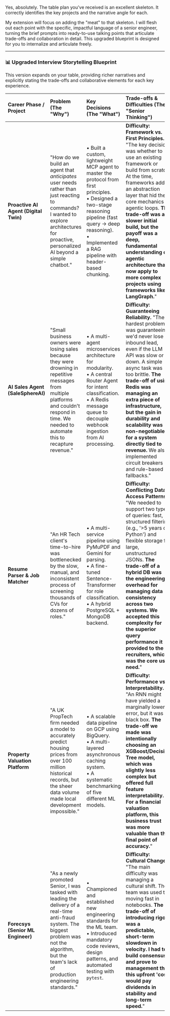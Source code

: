 Yes, absolutely. The table plan you've received is an excellent skeleton. It correctly identifies the key projects and the narrative angle for each.

My extension will focus on adding the "meat" to that skeleton. I will flesh out each point with the specific, impactful language of a senior engineer, turning the brief prompts into ready-to-use talking points that articulate trade-offs and collaboration in detail. This upgraded blueprint is designed for you to internalize and articulate freely.

-----

### 📊 Upgraded Interview Storytelling Blueprint

This version expands on your table, providing richer narratives and explicitly stating the trade-offs and collaborative elements for each key experience.

| Career Phase / Project | Problem (The "Why") | Key Decisions (The "What") | Trade-offs & Difficulties (The "Senior Thinking") | Results (The "Proof") | Collaboration & Story Angle (The "We") |
| :--- | :--- | :--- | :--- | :--- | :--- |
| **Proactive AI Agent (Digital Twin)** | "How do we build an agent that *anticipates* user needs rather than just reacting to commands? I wanted to explore architectures for proactive, personalized AI beyond a simple chatbot." | • Built a custom, lightweight MCP agent to master the protocol from first principles. <br> • Designed a two-stage reasoning pipeline (fast query -\> deep reasoning). <br> • Implemented a RAG pipeline with header-based chunking. | **Difficulty: Framework vs. First Principles.** "The key decision was whether to use an existing framework or build from scratch. At the time, frameworks added an abstraction layer that hid the core mechanics of agentic loops. **The trade-off was a slower initial build, but the payoff was a deep, fundamental understanding of agentic architecture that I now apply to more complex projects using frameworks like LangGraph.**" | • **95% retrieval precision** (measured via RAGAS `context_relevancy`) <br> • **92% answer correctness** (using a GPT-4 evaluator) <br> • **\<1.2s p95 latency** under a 100-user load test. | **Angle: Deep Technical R\&D.** "Although a personal project, I adopted professional practices. I wrote a detailed design document, had it peer-reviewed by two senior engineers in my network, and open-sourced parts of the methodology in my project documentation." |
| **AI Sales Agent (SaleSphereAI)** | "Small business owners were losing sales because they were drowning in repetitive messages from multiple platforms and couldn't respond in time. We needed to automate this to recapture revenue." | • A multi-agent microservices architecture for modularity. <br> • A central Router Agent for intent classification. <br> • A Redis message queue to decouple webhook ingestion from AI processing. | **Difficulty: Guaranteeing Reliability.** "The hardest problem was guaranteeing we'd never lose an inbound lead, even if the LLM API was slow or down. A simple async task was too brittle. **The trade-off of using Redis was managing an extra piece of infrastructure, but the gain in durability and scalability was non-negotiable for a system directly tied to revenue.** We also implemented circuit breakers and rule-based fallbacks." | • Automated **80%** of customer inquiries. <br> • Maintained **99% uptime** due to the reliable architecture. <br> • Led to a **200% increase in sales conversion** for our beta clients (their baseline of \~4% rose to \~12%). | **Angle: Pragmatic Startup Architecture.** "As the Founding AI Architect, I worked hand-in-hand with the founder, translating his business vision into a resilient and scalable system. We made pragmatic choices, like using Google Sheets as a knowledge base for the MVP to allow the client to easily manage their own data." |
| **Resume Parser & Job Matcher** | "An HR Tech client's time-to-hire was bottlenecked by the slow, manual, and inconsistent process of screening thousands of CVs for dozens of roles." | • A multi-service pipeline using PyMuPDF and Gemini for parsing. <br> • A fine-tuned Sentence-Transformer for role classification. <br> • A hybrid PostgreSQL + MongoDB backend. | **Difficulty: Conflicting Data Access Patterns.** "We needed to support two types of queries: fast, structured filtering (e.g., '\>5 years of Python') and flexible storage for large, unstructured JSONs. **The trade-off of a hybrid DB was the engineering overhead for managing data consistency across two systems. We accepted this complexity for the superior query performance it provided to the recruiters, which was the core user need.**" | • **93% F1 score** on role classification. <br> • **\<3 second** end-to-end processing per CV. <br> • Enabled a **75% reduction in time-to-hire** for the client. | **Angle: User-Centric Design & Mentorship.** "I collaborated closely with the client's Head of Product and their recruiting team to define annotation guidelines. A key part of this project was also mentoring a junior engineer on how to build a robust model evaluation harness, which improved our team's overall capabilities." |
| **Property Valuation Platform** | "A UK PropTech firm needed a model to accurately predict housing prices from over 100 million historical records, but the sheer data volume made local development impossible." | • A scalable data pipeline on GCP using BigQuery. <br> • A multi-layered asynchronous caching system. <br> • A systematic benchmarking of five different ML models. | **Difficulty: Performance vs. Interpretability.** "An RNN might have yielded a marginally lower error, but it was a black box. **The trade-off we made was intentionally choosing an XGBoost/Decision Tree model, which was slightly less complex but offered full feature interpretability. For a financial valuation platform, this business trust was more valuable than the final point of accuracy.**" | • The caching system resulted in a **×50 reduction** in data loading times for local experiments. <br> • The final model achieved a **Mean Absolute Error of £8.7k**, with **94%** of predictions falling within a 10% margin of the sale price. | **Angle: Balancing Business Needs and Technical Rigor.** "I translated the technical results for stakeholders by explaining that our primary metric was MAE, but the '94% within 10%' figure was a more intuitive measure of its business reliability. This dual-metric approach was key for securing their buy-in." |
| **Forecsys (Senior ML Engineer)** | "As a newly promoted Senior, I was tasked with leading the delivery of a real-time anti-fraud system. The biggest problem was not the algorithm, but the team's lack of production engineering standards." | • Championed and established new engineering standards for the ML team. <br> • Introduced mandatory code reviews, design patterns, and automated testing with `pytest`. | **Difficulty: Cultural Change.** "The main difficulty was managing a cultural shift. The team was used to moving fast in notebooks. **The trade-off of introducing rigor was a predictable, short-term slowdown in velocity. I had to build consensus and prove to management that this upfront 'cost' would pay dividends in stability and long-term speed.**" | • The new standards led to a **\~30% reduction in production bugs**. <br> • More importantly, it **upskilled 3 junior data scientists**, directly improving the entire team's velocity and model quality. | **Angle: Leadership as a Multiplier.** "My biggest impact in this role wasn't just the system I delivered; it was transforming the team's development process. I spent a significant portion of my time mentoring, leading code reviews, and establishing practices that outlasted my time on the project." |